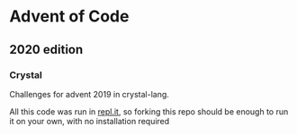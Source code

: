 # Advent of Code
## 2020 edition
### Crystal

Challenges for advent 2019 in crystal-lang.

All this code was run in [repl.it](https://repl.it), so forking this repo should be enough to run it on your own, with no installation required